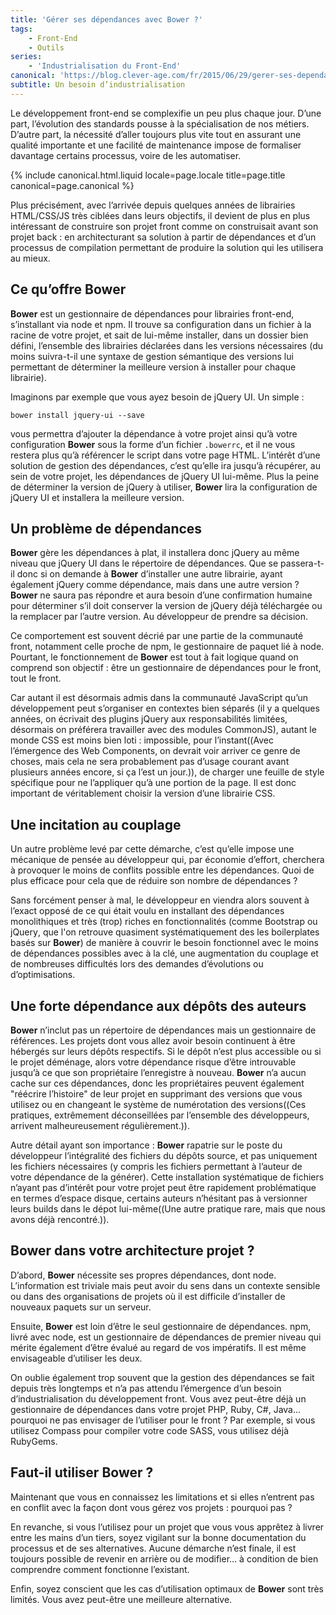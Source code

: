```yaml
---
title: 'Gérer ses dépendances avec Bower ?'
tags:
    - Front-End
    - Outils
series:
    - 'Industrialisation du Front-End'
canonical: 'https://blog.clever-age.com/fr/2015/06/29/gerer-ses-dependances-avec-bower/'
subtitle: Un besoin d’industrialisation
---
```


Le développement <span lang="en">front-end</span> se complexifie un peu plus
chaque jour. D’une part, l’évolution des standards pousse à la spécialisation de
nos métiers. D’autre part, la nécessité d’aller toujours plus vite tout en
assurant une qualité importante et une facilité de maintenance impose de
formaliser davantage certains processus, voire de les automatiser.

<!-- more -->

{% include canonical.html.liquid
    locale=page.locale
    title=page.title
    canonical=page.canonical
%}

Plus précisément, avec l’arrivée depuis quelques années de librairies
HTML/CSS/JS très ciblées dans leurs objectifs, il devient de plus en plus
intéressant de construire son projet <span lang="en">front</span> comme on
construisait avant son projet <span lang="en">back</span> : en architecturant sa
solution à partir de dépendances et d’un processus de compilation permettant de
produire la solution qui les utilisera au mieux.

## Ce qu’offre Bower

<strong>Bower</strong> est un gestionnaire de dépendances pour librairies
<span lang="en">front-end</span>, s’installant via <span lang="en">node</span>
et <span lang="en">npm</span>. Il trouve sa configuration dans un fichier à la
racine de votre projet, et sait de lui-même installer, dans un dossier bien
défini, l’ensemble des librairies déclarées dans les versions nécessaires (du
moins suivra-t-il une syntaxe de gestion sémantique des versions lui permettant
de déterminer la meilleure version à installer pour chaque librairie).

Imaginons par exemple que vous ayez besoin de <span lang="en">jQuery UI</span>.
Un simple :

<pre><code class="bash">bower install jquery-ui --save</code></pre>

vous permettra d’ajouter la dépendance à votre projet ainsi qu’à votre
configuration <strong>Bower</strong> sous la forme d’un fichier
<code>.bowerrc</code>, et il ne vous restera plus qu’à référencer le script dans
votre page HTML. L’intérêt d’une solution de gestion des dépendances, c’est
qu’elle ira jusqu’à récupérer, au sein de votre projet, les dépendances de
<span lang="en">jQuery UI</span> lui-même. Plus la peine de déterminer la
version de <span lang="en">jQuery</span> à utiliser, <strong>Bower</strong> lira
la configuration de <span lang="en">jQuery UI</span> et installera la meilleure
version.

## Un problème de dépendances

<strong>Bower</strong> gère les dépendances à plat, il installera donc
<span lang="en">jQuery</span> au même niveau que <span lang="en">jQuery
UI</span> dans le répertoire de dépendances. Que se passera-t-il donc si on
demande à <strong>Bower</strong> d’installer une autre librairie, ayant
également <span lang="en">jQuery</span> comme dépendance, mais dans une autre
version ? <strong>Bower</strong> ne saura pas répondre et aura besoin d’une
confirmation humaine pour déterminer s’il doit conserver la version de
<span lang="en">jQuery</span> déjà téléchargée ou la remplacer par l’autre
version. Au développeur de prendre sa décision.

Ce comportement est souvent décrié par une partie de la communauté
<span lang="en">front</span>, notamment celle proche de
<span lang="en">npm</span>, le gestionnaire de paquet lié à
<span lang="en">node</span>. Pourtant, le fonctionnement de
<strong>Bower</strong> est tout à fait logique quand on comprend son objectif :
être un gestionnaire de dépendances pour le <span lang="en">front</span>, tout
le <span lang="en">front</span>.

Car autant il est désormais admis dans la communauté
<span lang="en">JavaScript</span> qu’un développement peut s’organiser en
contextes bien séparés (il y a quelques années, on écrivait des plugins
<span lang="en">jQuery</span> aux responsabilités limitées, désormais on
préférera travailler avec des modules CommonJS), autant le monde CSS est moins
bien loti : impossible, pour l’instant((Avec l’émergence des <span lang="en">Web
Components</span>, on devrait voir arriver ce genre de choses, mais cela ne sera
probablement pas d’usage courant avant plusieurs années encore, si ça l’est un
jour.)), de charger une feuille de style spécifique pour ne l’appliquer qu’à une
portion de la page. Il est donc important de véritablement choisir la version
d’une librairie CSS.

## Une incitation au couplage

Un autre problème levé par cette démarche, c’est qu’elle impose une mécanique de
pensée au développeur qui, par économie d’effort, cherchera à provoquer le moins
de conflits possible entre les dépendances. Quoi de plus efficace pour cela que
de réduire son nombre de dépendances ?

Sans forcément penser à mal, le développeur en viendra alors souvent à l’exact
opposé de ce qui était voulu en installant des dépendances monolithiques et très
(trop) riches en fonctionnalités (comme <span lang="en">Bootstrap</span> ou
<span lang="en">jQuery</span>, que l'on retrouve quasiment systématiquement des
les <span lang="en">boilerplates</span> basés sur <strong>Bower</strong>) de
manière à couvrir le besoin fonctionnel avec le moins de dépendances possibles
avec à la clé, une augmentation du couplage et de nombreuses difficultés lors
des demandes d’évolutions ou d’optimisations.

## Une forte dépendance aux dépôts des auteurs

<strong>Bower</strong> n’inclut pas un répertoire de dépendances mais un
gestionnaire de références. Les projets dont vous allez avoir besoin continuent
à être hébergés sur leurs dépôts respectifs. Si le dépôt n’est plus accessible
ou si le projet déménage, alors votre dépendance risque d’être introuvable
jusqu’à ce que son propriétaire l’enregistre à nouveau. <strong>Bower</strong>
n’a aucun cache sur ces dépendances, donc les propriétaires peuvent également
"réécrire l’histoire" de leur projet en supprimant des versions que vous
utilisez ou en changeant le système de numérotation des versions((Ces pratiques,
extrêmement déconseillées par l’ensemble des développeurs, arrivent
malheureusement régulièrement.)).

Autre détail ayant son importance : <strong>Bower</strong> rapatrie sur le poste
du développeur l’intégralité des fichiers du dépôts source, et pas uniquement
les fichiers nécessaires (y compris les fichiers permettant à l’auteur de votre
dépendance de la générer). Cette installation systématique de fichiers n’ayant
pas d’intérêt pour votre projet peut être rapidement problématique en termes
d’espace disque, certains auteurs n’hésitant pas à versionner leurs builds dans
le dépot lui-même((Une autre pratique rare, mais que nous avons déjà
rencontré.)).

## Bower dans votre architecture projet ?

D’abord, <strong>Bower</strong> nécessite ses propres dépendances, dont
<span lang="en">node</span>. L’information est triviale mais peut avoir du sens
dans un contexte sensible ou dans des organisations de projets où il est
difficile d’installer de nouveaux paquets sur un serveur.

Ensuite, <strong>Bower</strong> est loin d’être le seul gestionnaire de
dépendances. <span lang="en">npm</span>, livré avec <span lang="en">node</span>,
est un gestionnaire de dépendances de premier niveau qui mérite également d’être
évalué au regard de vos impératifs. Il est même envisageable d’utiliser les
deux.

On oublie également trop souvent que la gestion des dépendances se fait depuis
très longtemps et n’a pas attendu l’émergence d’un besoin d’industrialisation du
développement <span lang="en">front</span>. Vous avez peut-être déjà un
gestionnaire de dépendances dans votre projet <span lang="en">PHP</span>,
<span lang="en">Ruby</span>, <span lang="en">C#</span>,
<span lang="en">Java</span>… pourquoi ne pas envisager de l’utiliser pour le
<span lang="en">front</span> ? Par exemple, si vous utilisez Compass pour
compiler votre code SASS, vous utilisez déjà <span lang="en">RubyGems</span>.

## Faut-il utiliser <strong>Bower</strong> ?

Maintenant que vous en connaissez les limitations et si elles n’entrent pas en
conflit avec la façon dont vous gérez vos projets : pourquoi pas ?

En revanche, si vous l’utilisez pour un projet que vous vous apprêtez à livrer
entre les mains d’un tiers, soyez vigilant sur la bonne documentation du
processus et de ses alternatives. Aucune démarche n’est finale, il est toujours
possible de revenir en arrière ou de modifier… à condition de bien comprendre
comment fonctionne l’existant.

Enfin, soyez conscient que les cas d’utilisation optimaux de
<strong>Bower</strong> sont très limités. Vous avez peut-être une meilleure
alternative.

